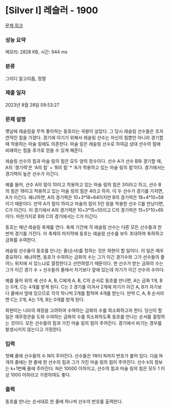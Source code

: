 # [Silver I] 레슬러 - 1900 

[문제 링크](https://www.acmicpc.net/problem/1900) 

### 성능 요약

메모리: 2828 KB, 시간: 944 ms

### 분류

그리디 알고리즘, 정렬

### 제출 일자

2023년 8월 28일 09:53:27

### 문제 설명

<p>옛날에 레슬링을 무척 좋아하는 동호라는 국왕이 살았다. 그 당시 레슬링 선수들은 초자연적인 힘을 가졌다. 경기에 이기기 위해서 레슬링 선수는 자신의 힘뿐만 아니라 경기할 때 착용하는 마술 링에도 의존한다. 마술 링은 레슬링 선수로 하여금 상대 선수의 힘에 비례하는 힘을 추가로 얻을 수 있게 해준다.</p>
<p>레슬링 선수의 힘과 마술 링의 힘은 모두 양의 정수이다. 선수 A가 선수 B와 경기할 때, A의 ‘경기력’은 ‘A의 힘’ + ‘B의 힘’ * ‘A가 착용하고 있는 마술 링의 힘’이다. 경기에서는 경기력이 높은 선수가 이긴다.</p>
<p>예를 들어, 선수 A의 힘이 10이고 착용하고 있는 마술 링의 힘은 3이라고 하고, 선수 B의 힘은 18이고 착용하고 있는 마술 링의 힘은 4라고 하자. 이 두 선수가 경기를 가지면, A가 이긴다. 왜냐하면, A의 경기력은 10+3*18=64이지만 B의 경기력은 18+4*10=58이기 때문이다. 만약 A가 힘이 15이고 마술의 힘이 5인 링을 착용한 선수 C를 만났다면, C가 이긴다. 이 경기에서 A의 경기력은 10+3*15=55이고 C의 경기력은 15+5*10=65이다. 마찬가지로 B와 C의 경기에서는 C가 이긴다.</p>
<p>동호는 매년 레슬링 축제를 연다. 축제 기간에 각 레슬링 선수는 다른 모든 선수들과 한번씩 경기를 가진다. 이 축제의 마지막에 동호는 레슬링 선수를 보두 초대하여 축하하고 금화를 수여한다.</p>
<p>레슬링 선수들이 동호를 만나는 줄(순서)를 정하는 것은 희현이 할 일이다. 이 일은 매우 중요하다. 왜냐하면, 동호가 수여하는 금화의 수는 그가 이긴 경기수와 그가 선수들의 줄 어느 위치에 서 있느냐로 결정한다고 선언하였기 때문이다. 한 선수가 받는 금화의 수는 그가 이긴 경기 수 + 선수들의 줄에서 자기보다 앞에 있는데 자기가 이긴 선수의 수이다.</p>
<p>예를 들어 위의 세 선수 A, B, C에게 A, B, C의 순서로 동호를 만나면, A는 금화 1개, B는 0개, C는 4개를 받게 된다. C는 2 경기를 이겨서 2개에 자기가 이긴 A, B가 자기보다 줄에서 앞에 있으므로 각각 하나씩 2개를 합하여 4개를 받는다. 만약 C, A, B 순서라면 C는 2개, A는 1개, B는 0개를 받게 된다.</p>
<p>희현이는 나라의 재정을 고려하여 수여하는 금화의 수를 최소화하고자 한다. 당신이 할 일은 재무장관을 도와 수여하는 금화의 수를 최소화하도록 동호를 만나는 순서를 결정하는 것이다. 모든 선수들의 힘과 가진 마술 링의 힘이 주어진다. 경기에서 비기는 경우를 발생시키지 않는다고 가정한다. </p>

### 입력 

 <p>첫째 줄에 선수들의 수 N이 주어진다. 선수들은 1부터 N까지 번호가 붙어 있다. 다음 N개의 줄에는 한 줄에 한 선수의 힘과 그가 가진 마술 링의 힘이 주어진다. 선수 k의 정보는 k+1번째 줄에 주어진다. N은 10000 이하이고, 선수의 힘과 마술 링의 힘은 모두 1 이상 1000 이하라고 가정하여도 좋다.</p>

### 출력 

 <p>동호를 만나는 순서대로 한 줄에 하나씩 선수의 번호를 출력한다.</p>

